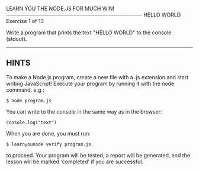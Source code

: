 
 LEARN YOU THE NODE.JS FOR MUCH WIN!
─────────────────────────────────────
 HELLO WORLD
 Exercise 1 of 13

Write a program that prints the text "HELLO WORLD" to the console (stdout).

-------------------------------------------------------------------------------

## HINTS

To make a Node.js program, create a new file with a .js extension and start writing JavaScript! Execute your program by running it with the
node command. e.g.:

    $ node program.js

You can write to the console in the same way as in the browser:

    console.log("text")

When you are done, you must run:

    $ learnyounode verify program.js

to proceed. Your program will be tested, a report will be generated, and the lesson will be marked 'completed' if you are successful.
